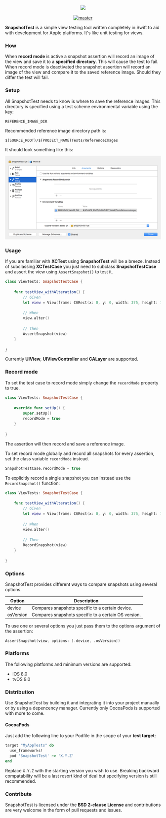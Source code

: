 <p align="center">
	<img src="https://raw.githubusercontent.com/parski/SnapshotTest/master/logo.png" width="540">
</p>

<p align="center">
	<a href="https://travis-ci.org/parski/SnapshotTest"><img src="https://img.shields.io/travis/rust-lang/rust/master.svg?style=flat-square" alt="master" /></a>
</p>

**SnapshotTest** is a simple view testing tool written completely in Swift to aid with development for Apple platforms. It's like unit testing for views.

### How
When **record mode** is active a snapshot assertion will record an image of the view and save it to a **specified directory**. This will cause the test to fail. When record mode is deactivated the snapshot assertion will record an image of the view and compare it to the saved reference image. Should they differ the test will fail.

### Setup
All SnapshotTest needs to know is where to save the reference images. This directory is specified using a test scheme environmental variable using the key: 

```
REFERENCE_IMAGE_DIR
```

Recommended reference image directory path is: 

```
$(SOURCE_ROOT)/$(PROJECT_NAME)Tests/ReferenceImages
```
It should look something like this:

![Test scheme arguments.](https://raw.githubusercontent.com/parski/SnapshotTest/master/reference_image_directory.png)

### Usage
If you are familiar with **XCTest** using **SnapshotTest** will be a breeze. Instead of subclassing **XCTestCase** you just need to subclass **SnapshotTestCase** and assert the view using `AssertSnapshot()` to test it.

```swift
class ViewTests: SnapshotTestCase {
    
    func testView_withAlteration() {
        // Given
        let view = View(frame: CGRect(x: 0, y: 0, width: 375, height: 100))
        
        // When
        view.alter()
        
        // Then
        AssertSnapshot(view)
    }
    
}
```
Currently **UIView**, **UIViewController** and **CALayer** are supported.

### Record mode
To set the test case to record mode simply change the `recordMode` property to true.

```swift
class ViewTests: SnapshotTestCase {
    
    override func setUp() {
        super.setUp()
        recordMode = true
    }
    
}
```

The assertion will then record and save a reference image.

To set record mode globally and record all snapshots for every assertion, set the class variable `recordMode` instead.

```swift
SnapshotTestCase.recordMode = true
```

To explicitly record a single snapshot you can instead use the `RecordSnapshot()` function:

```swift
class ViewTests: SnapshotTestCase {
    
    func testView_withAlteration() {
        // Given
        let view = View(frame: CGRect(x: 0, y: 0, width: 375, height: 100))
        
        // When
        view.alter()
        
        // Then
        RecordSnapshot(view)
    }
    
}
```

### Options
SnapshotTest provides different ways to compare snapshots using several options.
  
| Option    | Description                                          |
|-----------|------------------------------------------------------|
| device    | Compares snapshots specific to a certain device.     |
| osVersion | Compares snapshots specific to a certain OS version. |

To use one or several options you just pass them to the options argument of the assertion:

```swift
AssertSnapshot(view, options: [.device, .osVersion])
```

### Platforms
The following platforms and minimum versions are supported:

* iOS 8.0
* tvOS 9.0

### Distribution
Use SnapshotTest by building it and integrating it into your project manually or by using a depencency manager. Currently only CocoaPods is supported with more to come.

#### CocoaPods
Just add the following line to your Podfile in the scope of your **test target**:

```ruby
target "MyAppTests" do
  use_frameworks!
  pod 'SnapshotTest' ~> 'X.Y.Z'
end
```
Replace `X.Y.Z` with the starting version you wish to use. Breaking backward compatability will be a last resort kind of deal but specifying version is still recommended.

### Contribute
SnapshotTest is licensed under the **BSD 2-clause License** and contributions are very welcome in the form of pull requests and issues.
